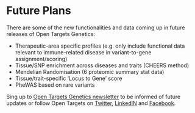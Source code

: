# Future Plans

There are some of the new functionalities and data coming up in future releases of Open Targets Genetics:

* Therapeutic-area specific profiles \(e.g. only include functional data relevant to immune-related disease in variant-to-gene assignment/scoring\)
* Tissue/SNP enrichment across diseases and traits \(CHEERS method\) 
* Mendelian Randomisation \(6 proteomic summary stat data\) 
* Tissue/trait-specific ‘Locus to Gene’ score 
* PheWAS based on rare variants

Sing up to [Open Targets Genetics newsletter](https://opentargets.us17.list-manage.com/subscribe?u=d11d0467053c1d4b918eb8738&id=38f9f14944) to be informed of future updates or follow Open Targets on [Twitter](https://twitter.com/OpenTargets), [LinkedIN](https://www.linkedin.com/company/open-targets) and [Facebook](https://www.facebook.com/OpenTargets/).


